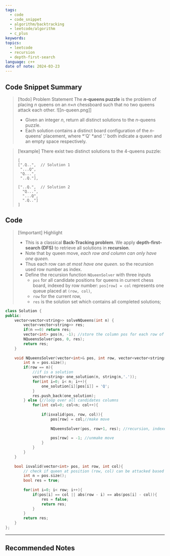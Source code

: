 ```yaml
---
tags:
  - code
  - code_snippet
  - algorithm/backtracking
  - leetcode/algorithm
  - c_plus
keywords: 
topics:
  - leetcode
  - recursion
  - depth-first-search
language: c++
date of note: 2024-03-23
---
```


## Code Snippet Summary

>[!todo] Problem Statement
>The **_n_-queens puzzle** is the problem of placing _n_ queens on an _n_×_n_ chessboard such that no two queens attack each other.
>![[n-queen.png]]
>
>- Given an integer _n_, return all distinct solutions to the _n_-queens puzzle.
>- Each solution contains a distinct board configuration of the _n_-queens' placement, where *'Q' *and *'.'* both indicate a queen and an empty space respectively.

>[!example]
>There exist two distinct solutions to the 4-queens puzzle:
> ```
> [  
> [".Q..",  // Solution 1
>  "...Q",
>  "Q...",
>  "..Q."],
> 
> ["..Q.",  // Solution 2
>   "Q...",
>   "...Q",
>   ".Q.."]
> ]
> ```


## Code

>[!important] Highlight
>- This is a classical **Back-Tracking problem**. We apply **depth-first-search (DFS)** to retrieve all solutions in **recursion**.
>- Note that by queen move, *each row and column can only have one queen.*
>- Thus each row can *at most have one queen*. so the recursion used row number as index.
>- Define the recursion function `NQueenSolver` with three inputs 
>	- `pos` for all candidate positions for queens in current chess board, indexed by row number: `pos[row] = col` represents one queue placed at `(row, col)`, 
>	- `row` for the current row, 
>	- `res` is the solution set which contains all completed solutions; 



```c++
class Solution {
public:
	vector<vector<string>> solveNQueens(int n) {
		vector<vector<string>> res;
		if(n ==0) return res;
		vector<int> pos(n, -1); //store the column pos for each row of queen
		NQueensSolver(pos, 0, res);
		return res;
	}
	
	void NQueensSolver(vector<int>& pos, int row, vector<vector<string>>& res){
		int n = pos.size();
		if(row == n){
			//if is a solution
			vector<string> one_solution(n, string(n,'.'));
			for(int i=0; i< n; i++){
				one_solution[i][pos[i]] = 'Q';
			}
			res.push_back(one_solution);
		} else {//loop over all candidates columns
			for(int col=0; col<n; col++){
			
				if(isvalid(pos, row, col)){
					pos[row] = col;//make move
					
					NQueensSolver(pos, row+1, res); //recursion, indexed by row
					
					pos[row] = -1; //unmake move
				}
			}
		}
	}
	
	bool isvalid(vector<int> pos, int row, int col){
		// check if queen at position (row, col) can be attacked based on existing positions pos
		int n = pos.size();
		bool res = true;
		
		for(int i=0; i< row; i++){
			if(pos[i] == col || abs(row - i) == abs(pos[i] - col)){
				res = false;
				return res;
			}
		}
		return res;
	}
};
```




-----------
##  Recommended Notes

